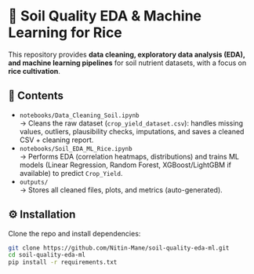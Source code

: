 # 🌱 Soil Quality EDA & Machine Learning for Rice

This repository provides **data cleaning, exploratory data analysis (EDA), and machine learning pipelines** for soil nutrient datasets, with a focus on **rice cultivation**.

## 📂 Contents
- `notebooks/Data_Cleaning_Soil.ipynb`  
  → Cleans the raw dataset (`crop_yield_dataset.csv`): handles missing values, outliers, plausibility checks, imputations, and saves a cleaned CSV + cleaning report.
- `notebooks/Soil_EDA_ML_Rice.ipynb`  
  → Performs EDA (correlation heatmaps, distributions) and trains ML models (Linear Regression, Random Forest, XGBoost/LightGBM if available) to predict `Crop_Yield`.
- `outputs/`  
  → Stores all cleaned files, plots, and metrics (auto-generated).

## ⚙️ Installation
Clone the repo and install dependencies:
```bash
git clone https://github.com/Nitin-Mane/soil-quality-eda-ml.git
cd soil-quality-eda-ml
pip install -r requirements.txt
